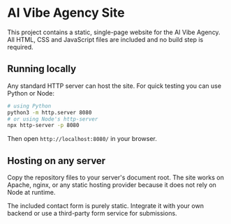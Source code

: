 # AI Vibe Agency Site

This project contains a static, single-page website for the AI Vibe Agency. All HTML, CSS and JavaScript files are included and no build step is required.

## Running locally

Any standard HTTP server can host the site. For quick testing you can use Python or Node:

```bash
# using Python
python3 -m http.server 8080
# or using Node's http-server
npx http-server -p 8080
```
Then open `http://localhost:8080/` in your browser.

## Hosting on any server

Copy the repository files to your server's document root. The site works on Apache, nginx, or any static hosting provider because it does not rely on Node at runtime.

The included contact form is purely static. Integrate it with your own backend or use a third-party form service for submissions.


